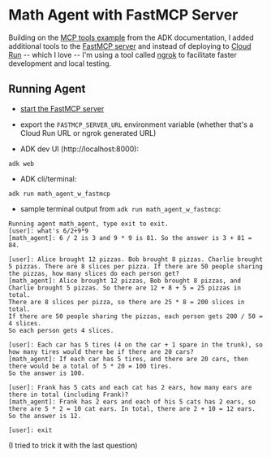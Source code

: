 # Math Agent with FastMCP Server
Building on the [MCP tools example](https://google.github.io/adk-docs/tools/mcp-tools/#example-3-fastmcp-server) from the ADK documentation, I added additional tools to the [FastMCP server](./math_agent_w_fastmcp/mcp_server/server.py) and instead of deploying to [Cloud Run](https://cloud.google.com/run) -- which I love -- I'm using a tool called [ngrok](https://ngrok.com/) to facilitate faster development and local testing. 


## Running Agent
- [start the FastMCP server](./math_agent_w_fastmcp/mcp_server/README.md)
- export the `FASTMCP_SERVER_URL` environment variable (whether that's a Cloud Run URL or ngrok generated URL)

- ADK dev UI (http://localhost:8000):
```
adk web
```

- ADK cli/terminal:
```
adk run math_agent_w_fastmcp
```

- sample terminal output from `adk run math_agent_w_fastmcp`:
```console
Running agent math_agent, type exit to exit.
[user]: what's 6/2+9*9
[math_agent]: 6 / 2 is 3 and 9 * 9 is 81. So the answer is 3 + 81 = 84.

[user]: Alice brought 12 pizzas. Bob brought 8 pizzas. Charlie brought 5 pizzas. There are 8 slices per pizza. If there are 50 people sharing the pizzas, how many slices do each person get?
[math_agent]: Alice brought 12 pizzas, Bob brought 8 pizzas, and Charlie brought 5 pizzas. So there are 12 + 8 + 5 = 25 pizzas in total.
There are 8 slices per pizza, so there are 25 * 8 = 200 slices in total.
If there are 50 people sharing the pizzas, each person gets 200 / 50 = 4 slices.
So each person gets 4 slices.

[user]: Each car has 5 tires (4 on the car + 1 spare in the trunk), so how many tires would there be if there are 20 cars?
[math_agent]: If each car has 5 tires, and there are 20 cars, then there would be a total of 5 * 20 = 100 tires.
So the answer is 100.

[user]: Frank has 5 cats and each cat has 2 ears, how many ears are there in total (including Frank)?
[math_agent]: Frank has 2 ears and each of his 5 cats has 2 ears, so there are 5 * 2 = 10 cat ears. In total, there are 2 + 10 = 12 ears.
So the answer is 12.

[user]: exit
```

(I tried to trick it with the last question)
